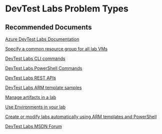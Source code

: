 <properties
    pageTitle="DevTest Labs Problem Types"
    description="List of references for common DevTest lab problem types."
    service="microsoft.devtestlab"
    resource="labs"
    authors="leovms"
    ms.author="leov"
    displayOrder="4"
    selfHelpType="resource"
    supportTopicIds=""
    resourceTags=""
    productPesIds=""
    cloudEnvironments="public"
    articleId="8aff36e6-7bc5-4b94-8b08-09c405823da9"
/>

# DevTest Labs Problem Types

## **Recommended Documents**

[Azure DevTest Labs Documentation](https://docs.microsoft.com/azure/lab-services/devtest-lab-overview)

[Specify a common resource group for all lab VMs](https://docs.microsoft.com/azure/lab-services/resource-group-control)

[DevTest Labs CLI commands](https://docs.microsoft.com/cli/azure/lab?view=azure-cli-latest)

[DevTest Labs PowerShell Commands](https://docs.microsoft.com/powershell/module/azurerm.devtestlabs/?view=azurermps-6.13.0#devtest_labs)

[DevTest Labs REST APIs](https://docs.microsoft.com/rest/api/dtl/)

[DevTest Labs ARM template samples](https://github.com/Azure/azure-devtestlab/tree/master/Samples)

[Manage artifacts in a lab](https://docs.microsoft.com/azure/lab-services/devtest-lab-mandatory-artifacts)

[Use Environments in your lab](https://docs.microsoft.com/azure/lab-services/devtest-lab-create-environment-from-arm)

[Create or modify labs automatically using ARM templates and PowerShell](https://docs.microsoft.com/azure/lab-services/devtest-lab-use-arm-and-powershell-for-lab-resources)

[DevTest Labs MSDN Forum](https://social.msdn.microsoft.com/Forums/home?forum=AzureDevTestLabs&filter=unanswered&sort=lastpostdesc)
